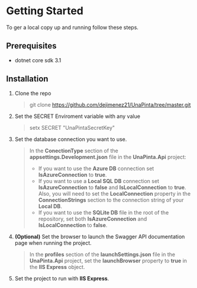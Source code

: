 # Getting Started
To ger a local copy up and running follow these steps.

## Prerequisites

* dotnet core sdk 3.1

## Installation

1. Clone the repo

    > git clone https://github.com/dejimenez21/UnaPinta/tree/master.git

2. Set the SECRET Enviroment variable with any value
    > setx SECRET "UnaPintaSecretKey"

3. Set the database connection you want to use. 
    > In the **ConectionType** section of the **appsettings.Development.json** file in the **UnaPinta.Api** project:
    > * If you want to use the **Azure DB** connection set **IsAzureConnection** to **true**.
    > * If you want to use a **Local SQL DB** connection set **IsAzureConnection** to **false** and **IsLocalConnection** to **true**. Also, you will need to set the **LocalConnection** property in the **ConnectionStrings** section to the connection string of your **Local DB**.
    > * If you want to use the **SQLite DB** file in the root of the repository, set both **IsAzureConnection** and **IsLocalConnection** to **false**.

4. **(Optional)** Set the browser to launch the Swagger API documentation page when running the project.
    > In the **profiles** section of the **launchSettings.json** file in the **UnaPinta.Api** project, set the **launchBrowser** property to  **true** in the **IIS Express** object.

5. Set the project to run with **IIS Express**.


